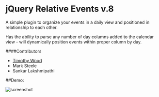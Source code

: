 jQuery Relative Events v.8
======================

A simple plugin to organize your events in a daily view and positioned in relationship to each other.

Has the ability to parse any number of day columns added to the calendar view - will dynamically position events within proper column by day.

####Contributors

* [Timothy Wood](http://www.imaginesimplicity.com)
* Mark Steele
* Sankar Lakshmipathi

##Demo:

![screenshot](https://raw.github.com/codearachnid/jquery-relative-events/master/screenshot.png)
